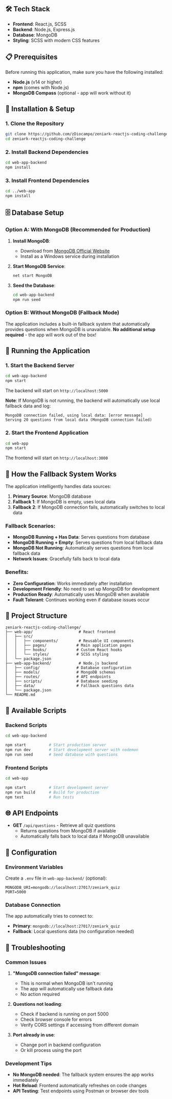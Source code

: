 

## 🛠️ Tech Stack

- **Frontend**: React.js, SCSS
- **Backend**: Node.js, Express.js
- **Database**: MongoDB
- **Styling**: SCSS with modern CSS features

## 📋 Prerequisites

Before running this application, make sure you have the following installed:

- **Node.js** (v14 or higher)
- **npm** (comes with Node.js)
- **MongoDB Compass** (optional - app will work without it)

## 🚀 Installation & Setup

### 1. Clone the Repository

```bash
git clone https://github.com/zDiocampo/zeniark-reactjs-coding-challenge.git
cd zeniark-reactjs-coding-challenge
```

### 2. Install Backend Dependencies

```bash
cd web-app-backend
npm install
```

### 3. Install Frontend Dependencies

```bash
cd ../web-app
npm install
```

## 🗄️ Database Setup

### Option A: With MongoDB (Recommended for Production)

1. **Install MongoDB**:
   - Download from [MongoDB Official Website](https://www.mongodb.com/try/download/community)
   - Install as a Windows service during installation

2. **Start MongoDB Service**:
   ```bash
   net start MongoDB
   ```

3. **Seed the Database**:
   ```bash
   cd web-app-backend
   npm run seed
   ```

### Option B: Without MongoDB (Fallback Mode)

The application includes a built-in fallback system that automatically provides questions when MongoDB is unavailable. **No additional setup required** - the app will work out of the box!

## 🚀 Running the Application

### 1. Start the Backend Server

```bash
cd web-app-backend
npm start
```

The backend will start on `http://localhost:5000`

**Note**: If MongoDB is not running, the backend will automatically use local fallback data and log:
```
MongoDB connection failed, using local data: [error message]
Serving 20 questions from local data (MongoDB connection failed)
```

### 2. Start the Frontend Application

```bash
cd web-app
npm start
```

The frontend will start on `http://localhost:3000`

## 🔄 How the Fallback System Works

The application intelligently handles data sources:

1. **Primary Source**: MongoDB database
2. **Fallback 1**: If MongoDB is empty, uses local data
3. **Fallback 2**: If MongoDB connection fails, automatically switches to local data

### Fallback Scenarios:

- **MongoDB Running + Has Data**: Serves questions from database
- **MongoDB Running + Empty**: Serves questions from local fallback data
- **MongoDB Not Running**: Automatically serves questions from local fallback data
- **Network Issues**: Gracefully falls back to local data

### Benefits:

- **Zero Configuration**: Works immediately after installation
- **Development Friendly**: No need to set up MongoDB for development
- **Production Ready**: Automatically uses MongoDB when available
- **Fault Tolerant**: Continues working even if database issues occur

## 📁 Project Structure

```
zeniark-reactjs-coding-challenge/
├── web-app/                    # React frontend
│   ├── src/
│   │   ├── components/         # Reusable UI components
│   │   ├── pages/             # Main application pages
│   │   ├── hooks/             # Custom React hooks
│   │   └── styles/            # SCSS styling
│   └── package.json
├── web-app-backend/            # Node.js backend
│   ├── config/                # Database configuration
│   ├── models/                # MongoDB schemas
│   ├── routes/                # API endpoints
│   ├── scripts/               # Database seeding
│   ├── data/                  # Fallback questions data
│   └── package.json
└── README.md
```

## 🎯 Available Scripts

### Backend Scripts

```bash
cd web-app-backend

npm start          # Start production server
npm run dev        # Start development server with nodemon
npm run seed       # Seed database with questions
```

### Frontend Scripts

```bash
cd web-app

npm start          # Start development server
npm run build      # Build for production
npm test           # Run tests
```

## 🌐 API Endpoints

- **GET** `/api/questions` - Retrieve all quiz questions
  - Returns questions from MongoDB if available
  - Automatically falls back to local data if MongoDB unavailable

## 📄 Configuration

### Environment Variables

Create a `.env` file in `web-app-backend/` (optional):

```env
MONGODB_URI=mongodb://localhost:27017/zeniark_quiz
PORT=5000
```

### Database Connection

The app automatically tries to connect to:
- **Primary**: `mongodb://localhost:27017/zeniark_quiz`
- **Fallback**: Local questions data (no configuration needed)

## 🚨 Troubleshooting

### Common Issues

1. **"MongoDB connection failed" message**:
   - This is normal when MongoDB isn't running
   - The app will automatically use fallback data
   - No action required

2. **Questions not loading**:
   - Check if backend is running on port 5000
   - Check browser console for errors
   - Verify CORS settings if accessing from different domain

3. **Port already in use**:
   - Change port in backend configuration
   - Or kill process using the port

### Development Tips

- **No MongoDB needed**: The fallback system ensures the app works immediately
- **Hot Reload**: Frontend automatically refreshes on code changes
- **API Testing**: Test endpoints using Postman or browser dev tools



